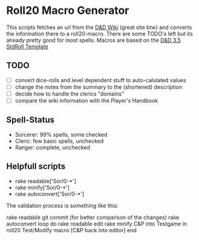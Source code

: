 # Roll20 Macro Generator

This scripts fetches an url from the [D&D Wiki](http://www.dandwiki.com/wiki/SRD:Spells) (great site btw) and converts the information there to a roll20-macro. There are some TODO's left but its already pretty good for most spells. Macros are based on the [D&D 3.5 StdRoll Template](https://wiki.roll20.net/Dungeons_and_Dragons_3.5#StdRoll_Template)

## TODO

- [ ] convert dice-rolls and level dependent stuff to auto-calulated values
- [ ] change the notes from the summary to the (shortened) description
- [ ] decide how to handle the clerics "domains"
- [ ] compare the wiki information with the Player's Handbook

## Spell-Status

* Sorcerer: 99% spells, some checked
* Cleric: few basic spells, unchecked
* Ranger: complete, unchecked

## Helpfull scripts

* rake readable['Sor/0-*']
* rake minify['Sor/0-*']
* rake autoconvert['Sor/0-*']

The validation process is something like this:

rake readable
git commit (for better comparison of the changes)
rake autoconvert
loop do
  rake readable
  edit
  rake minify
  C&P into Testgame in roll20
  Test/Modify macro
  [C&P back into editor]
end